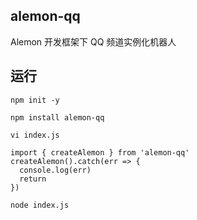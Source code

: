 ## alemon-qq

Alemon 开发框架下 QQ 频道实例化机器人

## 运行

```
npm init -y
```

```
npm install alemon-qq
```

```
vi index.js
```

```
import { createAlemon } from 'alemon-qq'
createAlemon().catch(err => {
  console.log(err)
  return
})
```

```
node index.js
```
